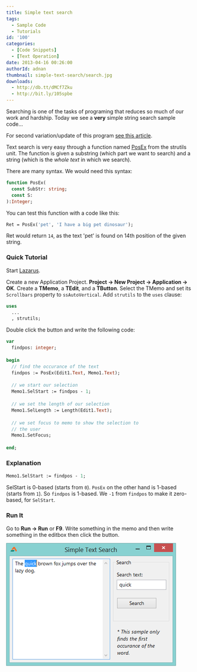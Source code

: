```yaml
---
title: Simple text search
tags:
  - Sample Code
  - Tutorials
id: '100'
categories:
  - [Code Snippets]
  - [Text Operation]
date: 2013-04-16 00:26:00
authorId: adnan
thumbnail: simple-text-search/search.jpg
downloads:
  - http://db.tt/dMCf7Zku
  - http://bit.ly/105spbe
---
```


Searching is one of the tasks of programing that reduces so much of our work and hardship. Today we see a **very** simple string search sample code...
<!-- more -->

For second variation/update of this program [see this article](http://lazplanet.blogspot.com/2013/04/search-text-all-words.html).

Text search is very easy through a function named [PosEx](http://www.freepascal.org/docs-html/rtl/strutils/posex.html) from the strutils unit. The function is given a substring (which part we want to search) and a string (which is the _whole text_ in which we search).

There are many syntax. We would need this syntax:

```pascal
function PosEx(
  const SubStr: string;
  const S:
):Integer;
```

You can test this function with a code like this:

```pascal
Ret = PosEx('pet', 'I have a big pet dinosaur');
```

Ret would return `14`, as the text 'pet' is found on 14th position of the given string.


### Quick Tutorial

Start [Lazarus](https://lazarus-ide.org).

Create a new Application Project. **Project -> New Project -> Application -> OK**.
Create a **TMemo**, a **TEdit**, and a **TButton**. Select the TMemo and set its `Scrollbars` property to `ssAutoVertical`.
Add `strutils` to the `uses` clause:

```pascal
uses
  ...
  , strutils;
```

Double click the button and write the following code:

```pascal
var
  findpos: integer;

begin
  // find the occurance of the text
  findpos := PosEx(Edit1.Text, Memo1.Text);

  // we start our selection
  Memo1.SelStart := findpos - 1;

  // we set the length of our selection
  Memo1.SelLength := Length(Edit1.Text);

  // we set focus to memo to show the selection to
  // the user
  Memo1.SetFocus;

end;
```


### Explanation

```pascal
Memo1.SelStart := findpos - 1;
```

SelStart is 0-based (starts from `0`). `PosEx` on the other hand is 1-based (starts from `1`). So `findpos` is 1-based. We `-1` from `findpos` to make it zero-based, for `SelStart`.


### Run It

Go to **Run -> Run** or **F9**. Write something in the memo and then write something in the editbox then click the button.


![](simple-text-search/Simple-text-search-lazarus.gif)
